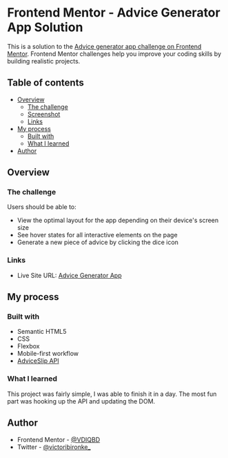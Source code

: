 # Frontend Mentor - Advice Generator App Solution

This is a solution to the [Advice generator app challenge on Frontend Mentor](https://www.frontendmentor.io/challenges/advice-generator-app-QdUG-13db). Frontend Mentor challenges help you improve your coding skills by building realistic projects.

## Table of contents

- [Overview](#overview)
  - [The challenge](#the-challenge)
  - [Screenshot](#screenshot)
  - [Links](#links)
- [My process](#my-process)
  - [Built with](#built-with)
  - [What I learned](#what-i-learned)
- [Author](#author)

## Overview

### The challenge

Users should be able to:

- View the optimal layout for the app depending on their device's screen size
- See hover states for all interactive elements on the page
- Generate a new piece of advice by clicking the dice icon

### Links

- Live Site URL: [Advice Generator App](https://victoribironke.github.io/advice-generator-app/)

## My process

### Built with

- Semantic HTML5
- CSS
- Flexbox
- Mobile-first workflow
- [AdviceSlip API](https://adviceslip.com/)

### What I learned

This project was fairly simple, I was able to finish it in a day. The most fun part was hooking up the API and updating the DOM.

## Author

<!-- - Website - [Victor Ibironke](https://www.your-site.com) -->

- Frontend Mentor - [@VDIQBD](https://www.frontendmentor.io/profile/vdiqbd)
- Twitter - [@victoribironke\_](https://www.twitter.com/victoribironke_)
